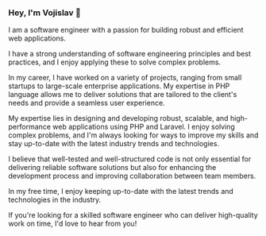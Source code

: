 ### Hey, I'm Vojislav 👋

I am a software engineer with a passion for building robust and efficient web applications. 

I have a strong understanding of software engineering principles and best practices, and I enjoy applying these to solve complex problems.

In my career, I have worked on a variety of projects, ranging from small startups to large-scale enterprise applications. My expertise in PHP language allows me to deliver solutions that are tailored to the client's needs and provide a seamless user experience.

My expertise lies in designing and developing robust, scalable, and high-performance web applications using PHP and Laravel. I enjoy solving complex problems, and I'm always looking for ways to improve my skills and stay up-to-date with the latest industry trends and technologies.

I believe that well-tested and well-structured code is not only essential for delivering reliable software solutions but also for enhancing the development process and improving collaboration between team members.

In my free time, I enjoy keeping up-to-date with the latest trends and technologies in the industry.

If you're looking for a skilled software engineer who can deliver high-quality work on time, I'd love to hear from you!
